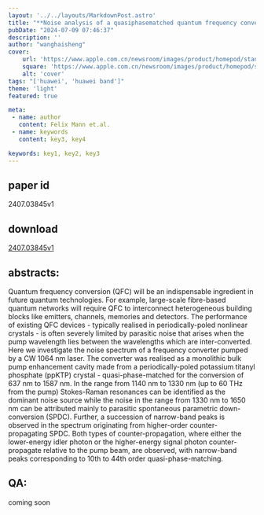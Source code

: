```yaml
---
layout: '../../layouts/MarkdownPost.astro'
title: "**Noise analysis of a quasiphasematched quantum frequency converter and higherorder counterpropagating SPDC**"
pubDate: "2024-07-09 07:46:37"
description: ''
author: "wanghaisheng"
cover:
    url: 'https://www.apple.com.cn/newsroom/images/product/homepod/standard/Apple-HomePod-hero-230118_big.jpg.large_2x.jpg'
    square: 'https://www.apple.com.cn/newsroom/images/product/homepod/standard/Apple-HomePod-hero-230118_big.jpg.large_2x.jpg'
    alt: 'cover'
tags: "['huawei', 'huawei band']"
theme: 'light'
featured: true

meta:
 - name: author
   content: Felix Mann et.al.
 - name: keywords
   content: key3, key4

keywords: key1, key2, key3
---
```


## paper id
2407.03845v1
## download
[2407.03845v1](http://arxiv.org/abs/2407.03845v1)
## abstracts:
Quantum frequency conversion (QFC) will be an indispensable ingredient in future quantum technologies. For example, large-scale fibre-based quantum networks will require QFC to interconnect heterogeneous building blocks like emitters, channels, memories and detectors. The performance of existing QFC devices - typically realised in periodically-poled nonlinear crystals - is often severely limited by parasitic noise that arises when the pump wavelength lies between the wavelengths which are inter-converted. Here we investigate the noise spectrum of a frequency converter pumped by a CW 1064 nm laser. The converter was realised as a monolithic bulk pump enhancement cavity made from a periodically-poled potassium titanyl phosphate (ppKTP) crystal - quasi-phase-matched for the conversion of 637 nm to 1587 nm. In the range from 1140 nm to 1330 nm (up to 60 THz from the pump) Stokes-Raman resonances can be identified as the dominant noise source while the noise in the range from 1330 nm to 1650 nm can be attributed mainly to parasitic spontaneous parametric down-conversion (SPDC). Further, a succession of narrow-band peaks is observed in the spectrum originating from higher-order counter-propagating SPDC. Both types of counter-propagation, where either the lower-energy idler photon or the higher-energy signal photon counter-propagate relative to the pump beam, are observed, with narrow-band peaks corresponding to 10th to 44th order quasi-phase-matching.
## QA:
coming soon
